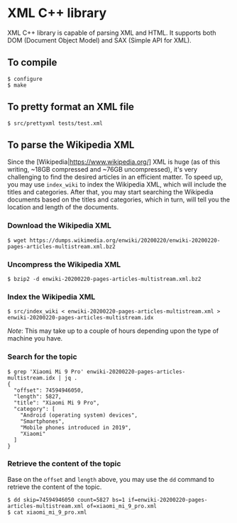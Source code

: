 # XML C++ library

XML C++ library is capable of parsing XML and HTML.  It supports both
DOM (Document Object Model) and SAX (Simple API for XML).

## To compile

```
$ configure
$ make
```

## To pretty format an XML file

```
$ src/prettyxml tests/test.xml
```

## To parse the Wikipedia XML

Since the [Wikipedia|https://www.wikipedia.org/] XML is huge (as of
this writing, ~18GB compressed and ~76GB uncompressed), it's very
challenging to find the desired articles in an efficient matter.  To
speed up, you may use `index_wiki` to index the Wikipedia XML, which
will include the titles and categories.  After that, you may start
searching the Wikipedia documents based on the titles and categories,
which in turn, will tell you the location and length of the documents.

### Download the Wikipedia XML

```
$ wget https://dumps.wikimedia.org/enwiki/20200220/enwiki-20200220-pages-articles-multistream.xml.bz2
```

### Uncompress the Wikipedia XML

```
$ bzip2 -d enwiki-20200220-pages-articles-multistream.xml.bz2
```

### Index the Wikipedia XML

```
$ src/index_wiki < enwiki-20200220-pages-articles-multistream.xml > enwiki-20200220-pages-articles-multistream.idx
```

*Note*: This may take up to a couple of hours depending upon the type of
machine you have.

### Search for the topic

```
$ grep 'Xiaomi Mi 9 Pro' enwiki-20200220-pages-articles-multistream.idx | jq .
{
  "offset": 74594946050,
  "length": 5827,
  "title": "Xiaomi Mi 9 Pro",
  "category": [
    "Android (operating system) devices",
    "Smartphones",
    "Mobile phones introduced in 2019",
    "Xiaomi"
  ]
}
```

### Retrieve the content of the topic

Base on the `offset` and `length` above, you may use the `dd` command
to retrieve the content of the topic.

```
$ dd skip=74594946050 count=5827 bs=1 if=enwiki-20200220-pages-articles-multistream.xml of=xiaomi_mi_9_pro.xml
$ cat xiaomi_mi_9_pro.xml
```
